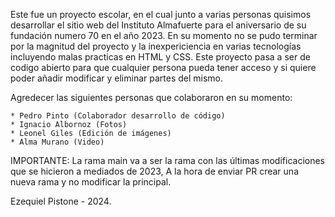 Este fue un proyecto escolar, en el cual junto a varias personas quisimos desarrollar el sitio web del Instituto Almafuerte para el aniversario de su fundación numero 70 en el año 2023. En su momento no se pudo terminar por la magnitud del proyecto y la inexpericiencia en varias tecnologías incluyendo malas practicas en HTML y CSS.
    Este proyecto pasa a ser de codigo abierto para que cualquier persona pueda tener acceso y si quiere poder añadir
modificar y eliminar partes del mismo.

Agredecer las siguientes personas que colaboraron en su momento:
    
    * Pedro Pinto (Colaborador desarrollo de código)
    * Ignacio Albornoz (Fotos)
    * Leonel Giles (Edición de imágenes)
    * Alma Murano (Video)

IMPORTANTE: La rama main va a ser la rama con las últimas modificaciones que se hicieron a mediados de 2023, A la hora de enviar PR crear una nueva rama y no modificar la principal.

Ezequiel Pistone - 2024.
